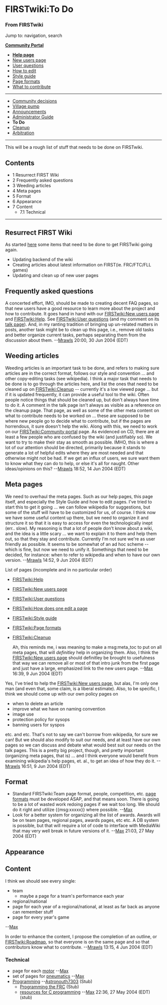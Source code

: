 

# FIRSTwiki:To Do

### From FIRSTwiki

Jump to: navigation, search

**[Community Portal](FIRSTwiki:Community_portal "FIRSTwiki:Community portal" )**

  * **[Help page](FIRSTwiki:Help "FIRSTwiki:Help" )**
  * [New users page](FIRSTwiki:New_users_page "FIRSTwiki:New users page" )
  * [User questions](FIRSTwiki:User_questions "FIRSTwiki:User questions" )
  * [How to edit](FIRSTwiki:How_does_one_edit_a_page "FIRSTwiki:How does one edit a page" )
  * [Style guide](FIRSTwiki:Style_guide "FIRSTwiki:Style guide" )
  * [Page formats](FIRSTwiki:Page_formats "FIRSTwiki:Page formats" )
  * [What to contribute](FIRSTwiki:What_to_contribute "FIRSTwiki:What to contribute" )

* * *

  * [Community decisions](FIRSTwiki:Community_decisions "FIRSTwiki:Community decisions" )
  * [Village pump](FIRSTwiki:Village_pump "FIRSTwiki:Village pump" )
  * [Announcements](FIRSTwiki:Announcements "FIRSTwiki:Announcements" )
  * [Administrator Guide](FIRSTwiki:Guide_for_administrators "FIRSTwiki:Guide for administrators" )
  * **To Do**
  * [Cleanup](FIRSTwiki:Cleanup "FIRSTwiki:Cleanup" )
  * [Arbitration](FIRSTwiki:Arbitration "FIRSTwiki:Arbitration" )  
---  
  
  
This will be a rough list of stuff that needs to be done on FIRSTwiki.

## Contents

  * 1 Resurrect FIRST Wiki
  * 2 Frequently asked questions
  * 3 Weeding articles
  * 4 Meta pages
  * 5 Format
  * 6 Appearance
  * 7 Content
    * 7.1 Technical  
---  
  

## Resurrect FIRST Wiki

As started [here](http://www.chiefdelphi.com/forums/showthread.php?t=935869
"http://www.chiefdelphi.com/forums/showthread.php?t=935869" ) some items that
need to be done to get FIRSTwiki going again.

  * Updating backend of the wiki 
  * Creating articles about latest information on FIRST(ie. FRC/FTC/FLL games) 
  * Updating and clean up of new user pages 

  


## Frequently asked questions

A concerted effort, IMO, should be made to creating decent FAQ pages, so that
new users have a good resource to learn more about the project and how to
contribute. It goes hand in hand with our [FIRSTwiki:New users
page](FIRSTwiki:New_users_page "FIRSTwiki:New users page" ) and
[FIRSTwiki:Help](FIRSTwiki:Help "FIRSTwiki:Help" ). See
[FIRSTwiki:User questions](FIRSTwiki:User_questions "FIRSTwiki:User
questions" ) (and my comment on its [talk
page](FIRSTwiki_talk:User_questions "FIRSTwiki talk:User questions"
)). And, in my ranting tradition of bringing up un-related matters in posts,
another task might be to clean up this page, i.e., remove old tasks and better
organize current tasks, perhaps separating them from the discussion about
them. --[Mrawls](User:Mrawls "User:Mrawls" ) 20:00, 30 Jun 2004
(EDT)


## Weeding articles

Weeding articles is an important task to be done, and refers to making sure
articles are in the correct format, follows our style and convention ... and
other copy-editing tasks (see wikipedia). I think a major task that needs to
be done is to go through the articles here, and list the ones that need to be
cleaned up on [FIRSTwiki:Cleanup](FIRSTwiki:Cleanup
"FIRSTwiki:Cleanup" ) \-- currently it's a low viewed page ... but if it is
updated frequently, it can provide a useful tool to the wiki. Often people
notice things that should be cleaned up, but don't always have time to do it.
A comment in the talk page isn't always as visible as a reference on the
cleanup page. That page, as well as some of the other meta content on what to
contribute needs to be worked on ... these are supposed to be where new people
go to decide what to contribute, but if the pages are horrendous, it sure
doesn't help the wiki. Along with this, we need to work on our
[FIRSTwiki:Community portal](FIRSTwiki:Community_portal
"FIRSTwiki:Community portal" ) page. As evidenced on CD, there are at least a
few people who are confused by the wiki (and justifiably so). We want to try
to make their stay as smooth as possible. IMHO, this is where a lot of our
attention should be directed, primarily because it stands to generate a lot of
helpful edits where they are most needed and that otherwise might not be had.
If we get an influx of users, we sure want them to know what they can do to
help, or else it's all for naught. Other ideas/opinions on this?
--[Mrawls](User:Mrawls "User:Mrawls" ) 18:52, 14 Jun 2004 (EDT)


## Meta pages

We need to overhaul the meta pages. Such as our help pages, this page itself,
and especially the Style Guide and how to edit pages. I've tried to start this
to get it going ... we can follow wikipedia for suggestions, but some of the
stuff will have to be customized for us, of course. I think now we have some
useful content up there, but we need to organize it and structure it so that
it is easy to access for even the technologically inept (err.. slow). My
reasoning is that a lot of people don't know about a wiki, and the idea is a
little scary ... we want to explain it to them and help them out, so that they
stay and contribute. Currently I'm not sure we're as user friendly as
possible. It seems to be somewhat of an ad hoc scheme -- which is fine, but
now we need to unify it. Somethings that need to be decided, for instance:
when to refer to wikipedia and when to have our own version.
--[Mrawls](User:Mrawls "User:Mrawls" ) 14:52, 9 Jun 2004 (EDT)

List of pages (incomplete and in no particular order)

  * [FIRSTwiki:Help](FIRSTwiki:Help "FIRSTwiki:Help" )
  * [FIRSTwiki:New users page](FIRSTwiki:New_users_page "FIRSTwiki:New users page" )
  * [FIRSTwiki:User questions](FIRSTwiki:User_questions "FIRSTwiki:User questions" )
  * [FIRSTwiki:How does one edit a page](FIRSTwiki:How_does_one_edit_a_page "FIRSTwiki:How does one edit a page" )
  * [FIRSTwiki:Style guide](FIRSTwiki:Style_guide "FIRSTwiki:Style guide" )
  * [FIRSTwiki:Page formats](FIRSTwiki:Page_formats "FIRSTwiki:Page formats" )
  * [FIRSTwiki:Cleanup](FIRSTwiki:Cleanup "FIRSTwiki:Cleanup" )

    Ah, this reminds me, i was meaning to make a msg:meta_toc to put on all meta pages, that will _definitley_ help in organizing them. Also, I think the [FIRSTwiki:New users page](FIRSTwiki:New_users_page "FIRSTwiki:New users page" ) should definitley be brought to usefulness that way we can remove all or most of that intro junk from the first page and just have a large, emphasized link to the new users page. --[Max](User:Max "User:Max" ) 16:39, 9 Jun 2004 (EDT) 

Yes, I've tried to help the [FIRSTwiki:New users
page](FIRSTwiki:New_users_page "FIRSTwiki:New users page" ), but
alas, I'm only one man (and even that, some claim, is a liberal estimate).
Also, to be specific, I think we should come up with our own policy pages on

  * when to delete an article 
  * improve what we have on naming convention 
  * image use 
  * protection policy for sysops 
  * banning users for syspos 

etc. and etc. That's not to say we can't borrow from wikipedia, for sure we
can! But we should also modify to suit our needs, and at least have our own
pages so we can discuss and debate what would best suit our needs on the talk
pages. This is a pretty big project, though, and pretty important (organizing
meta pages, that is) ... and I think everyone would benefit from examining
wikipedia's help pages, et. al., to get an idea of how they do it.
--[Mrawls](User:Mrawls "User:Mrawls" ) 16:51, 9 Jun 2004 (EDT)


## Format

  * Standard FIRSTwiki:Team page format, people, competition, etc. [page formats](FIRSTwiki:Page_formats "FIRSTwiki:Page formats" ) must be developed ASAP, and that means soon. There is going to be a lot of wasted work redoing pages if we wait too long. We should do it right and utilize {{msg:xxxxx}} where possible. --[Max](User:Max "User:Max" )
  * Look for a better system for organizing all the list of awards. Awards will be on team pages, regional pages, awards pages, etc etc. A DB system is possible, but that will require a lot of code to interface with MediaWiki that may very well break in future versions of it. --[Max](User:Max "User:Max" ) 21:03, 27 May 2004 (EDT) 


## Appearance


## Content

I think we should see every single:

  * team 
    * maybe a page for a team's performance each year 
  * regional/national 
  * page for each year of a regional/national, at least as far back as anyone can remember stuff 
  * page for every year's game 

\--[Max](User:Max "User:Max" )

  
In order to enhance the content, I propose the completion of an outline, or
[FIRSTwiki:Roadmap](FIRSTwiki:Roadmap "FIRSTwiki:Roadmap" ), so
that everyone is on the same page and so that contributors know what to
contribute. --[Mrawls](User:Mrawls "User:Mrawls" ) 13:15, 4 Jun
2004 (EDT)


### Technical

  * page for each [motor](Motor "Motor" ) \--[Max](User:Max "User:Max" )
  * set of pages for [pneumatics](Pneumatics "Pneumatics" ) \--[Max](User:Max "User:Max" )
  * [Programming](Programming "Programming" ) \--[Astronouth7303](User:Astronouth7303 "User:Astronouth7303" ) (Stub) 
    * [Programming the FRC](Programming_the_FRC "Programming the FRC" ) (Stub) 
    * [resources for C programming](Resources_for_C_programming "Resources for C programming" ) \--[Max](User:Max "User:Max" ) 22:36, 27 May 2004 (EDT) (stub) 

